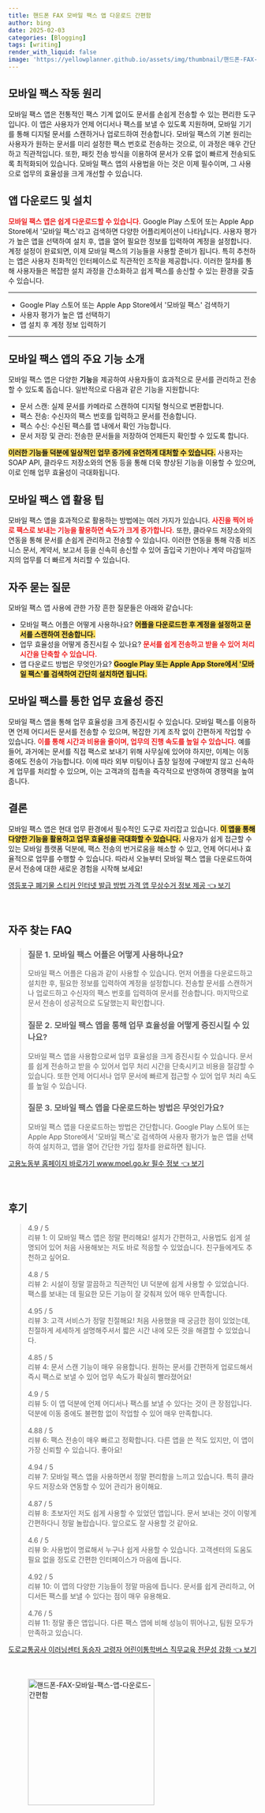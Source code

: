 ```yaml
---
title: 핸드폰 FAX 모바일 팩스 앱 다운로드 간편함
author: bing
date: 2025-02-03
categories: [Blogging]
tags: [writing]
render_with_liquid: false
image: 'https://yellowplanner.github.io/assets/img/thumbnail/핸드폰-FAX-모바일-팩스-앱-다운로드-간편함.webp'
---
```



<h2 id='모바일팩스작동원리'>모바일 팩스 작동 원리</h2>

<p>모바일 팩스 앱은 전통적인 팩스 기계 없이도 문서를 손쉽게 전송할 수 있는 편리한 도구입니다. 이 앱은 사용자가 언제 어디서나 팩스를 보낼 수 있도록 지원하며, 모바일 기기를 통해 디지털 문서를 스캔하거나 업로드하여 전송합니다. 모바일 팩스의 기본 원리는 사용자가 원하는 문서를 미리 설정한 팩스 번호로 전송하는 것으로, 이 과정은 매우 간단하고 직관적입니다. 또한, 패킷 전송 방식을 이용하여 문서가 오류 없이 빠르게 전송되도록 최적화되어 있습니다. 모바일 팩스 앱의 사용법을 아는 것은 이제 필수이며, 그 사용으로 업무의 효율성을 크게 개선할 수 있습니다.</p>

<h2 id='앱다운로드및설치'>앱 다운로드 및 설치</h2>

<p><b><span style="color: #ee2323;">모바일 팩스 앱은 쉽게 다운로드할 수 있습니다.</span></b> Google Play 스토어 또는 Apple App Store에서 '모바일 팩스'라고 검색하면 다양한 어플리케이션이 나타납니다. 사용자 평가가 높은 앱을 선택하여 설치 후, 앱을 열어 필요한 정보를 입력하여 계정을 설정합니다. 계정 설정이 완료되면, 이제 모바일 팩스의 기능들을 사용할 준비가 됩니다. 특히 추천하는 앱은 사용자 친화적인 인터페이스로 직관적인 조작을 제공합니다. 이러한 절차를 통해 사용자들은 복잡한 설치 과정을 간소화하고 쉽게 팩스를 송신할 수 있는 환경을 갖출 수 있습니다.</p>

<hr />

<ul>
    <li>Google Play 스토어 또는 Apple App Store에서 '모바일 팩스' 검색하기</li>
    <li>사용자 평가가 높은 앱 선택하기</li>
    <li>앱 설치 후 계정 정보 입력하기</li>
</ul>

<hr />

<h2 id='앱기능소개'>모바일 팩스 앱의 주요 기능 소개</h2>

<p>모바일 팩스 앱은 다양한 <b>기능</b>을 제공하여 사용자들이 효과적으로 문서를 관리하고 전송할 수 있도록 돕습니다. 일반적으로 다음과 같은 기능을 지원합니다:</p>

<ul>
    <li>문서 스캔: 실제 문서를 카메라로 스캔하여 디지털 형식으로 변환합니다.</li>
    <li>팩스 전송: 수신자의 팩스 번호를 입력하고 문서를 전송합니다.</li>
    <li>팩스 수신: 수신된 팩스를 앱 내에서 확인 가능합니다.</li>
    <li>문서 저장 및 관리: 전송한 문서들을 저장하여 언제든지 확인할 수 있도록 합니다.</li>
</ul>

<p><b><span style="background-color: #ffe066;">이러한 기능들 덕분에 일상적인 업무 증가에 유연하게 대처할 수 있습니다.</span></b> 사용자는 SOAP API, 클라우드 저장소와의 연동 등을 통해 더욱 향상된 기능을 이용할 수 있으며, 이로 인해 업무 효율성이 극대화됩니다.</p>

<h2 id='모바일팩스활용팁'>모바일 팩스 앱 활용 팁</h2>

<p>모바일 팩스 앱을 효과적으로 활용하는 방법에는 여러 가지가 있습니다. <b><span style="color: #ee2323;">사진을 찍어 바로 팩스로 보내는 기능을 활용하면 속도가 크게 증가합니다.</span></b> 또한, 클라우드 저장소와의 연동을 통해 문서를 손쉽게 관리하고 전송할 수 있습니다. 이러한 연동을 통해 각종 비즈니스 문서, 계약서, 보고서 등을 신속히 송신할 수 있어 출입국 기한이나 계약 마감일까지의 업무를 더 빠르게 처리할 수 있습니다.</p>

<h2 id='자주묻는질문'>자주 묻는 질문</h2>

<p>모바일 팩스 앱 사용에 관한 가장 흔한 질문들은 아래와 같습니다:</p>

<ul>
    <li>모바일 팩스 어플은 어떻게 사용하나요? <b><span style="background-color: #ffe066;">어플을 다운로드한 후 계정을 설정하고 문서를 스캔하여 전송합니다.</span></b></li>
    <li>업무 효율성을 어떻게 증진시킬 수 있나요? <b><span style="color: #ee2323;">문서를 쉽게 전송하고 받을 수 있어 처리 시간을 단축할 수 있습니다.</span></b></li>
    <li>앱 다운로드 방법은 무엇인가요? <b><span style="background-color: #ffe066;">Google Play 또는 Apple App Store에서 '모바일 팩스'를 검색하여 간단히 설치하면 됩니다.</span></b></li>
</ul>

<h2 id='업무효율성증진'>모바일 팩스를 통한 업무 효율성 증진</h2>

<p>모바일 팩스 앱을 통해 업무 효율성을 크게 증진시킬 수 있습니다. 모바일 팩스를 이용하면 언제 어디서든 문서를 전송할 수 있으며, 복잡한 기계 조작 없이 간편하게 작업할 수 있습니다. <b><span style="color: #ee2323;">이를 통해 시간과 비용을 줄이며, 업무의 진행 속도를 높일 수 있습니다.</span></b> 예를 들어, 과거에는 문서를 직접 팩스로 보내기 위해 사무실에 있어야 하지만, 이제는 이동 중에도 전송이 가능합니다. 이에 따라 외부 미팅이나 출장 일정에 구애받지 않고 신속하게 업무를 처리할 수 있으며, 이는 고객과의 접촉을 즉각적으로 반영하여 경쟁력을 높여줍니다.</p>

<h2 id='결론'>결론</h2>

<p>모바일 팩스 앱은 현대 업무 환경에서 필수적인 도구로 자리잡고 있습니다. <b><span style="background-color: #ffe066;">이 앱을 통해 다양한 기능을 활용하고 업무 효율성을 극대화할 수 있습니다.</span></b> 사용자가 쉽게 접근할 수 있는 모바일 플랫폼 덕분에, 팩스 전송의 번거로움을 해소할 수 있고, 언제 어디서나 효율적으로 업무를 수행할 수 있습니다. 따라서 오늘부터 모바일 팩스 앱을 다운로드하여 문서 전송에 대한 새로운 경험을 시작해 보세요!</p>


<p><a class="click-button" title="영등포구 폐기물 스티커 인터넷 발급 방법 가격 앱 무상수거 정보 제공" href="https://yellowplanner.github.io/posts/%EC%98%81%EB%93%B1%ED%8F%AC%EA%B5%AC-%ED%8F%90%EA%B8%B0%EB%AC%BC-%EC%8A%A4%ED%8B%B0%EC%BB%A4-%EC%9D%B8%ED%84%B0%EB%84%B7-%EB%B0%9C%EA%B8%89-%EB%B0%A9%EB%B2%95-%EA%B0%80%EA%B2%A9-%EC%95%B1-%EB%AC%B4%EC%83%81%EC%88%98%EA%B1%B0-%EC%A0%95%EB%B3%B4-%EC%A0%9C%EA%B3%B5/" rel="dofollow">영등포구 폐기물 스티커 인터넷 발급 방법 가격 앱 무상수거 정보 제공 👈 보기</a></p><br>
<h2 id='자주_찾는_FAQ'>자주 찾는 FAQ</h2>
<div itemscope="" itemtype="https://schema.org/FAQPage"> 
<blockquote> 
<div itemscope="" itemprop="mainEntity" itemtype="https://schema.org/Question"> 
<h3 itemprop="name">질문 1. 모바일 팩스 어플은 어떻게 사용하나요?</h3> 
<div itemscope="" itemprop="acceptedAnswer" itemtype="https://schema.org/Answer"> 
<span itemprop="text"> 
<p>모바일 팩스 어플은 다음과 같이 사용할 수 있습니다. 먼저 어플을 다운로드하고 설치한 후, 필요한 정보를 입력하여 계정을 설정합니다. 전송할 문서를 스캔하거나 업로드하고 수신자의 팩스 번호를 입력하여 문서를 전송합니다. 마지막으로 문서 전송이 성공적으로 도달했는지 확인합니다.</p> 
</span> 
</div> 
</div> 

<div itemscope="" itemprop="mainEntity" itemtype="https://schema.org/Question"> 
<h3 itemprop="name">질문 2. 모바일 팩스 앱을 통해 업무 효율성을 어떻게 증진시킬 수 있나요?</h3> 
<div itemscope="" itemprop="acceptedAnswer" itemtype="https://schema.org/Answer"> 
<span itemprop="text"> 
<p>모바일 팩스 앱을 사용함으로써 업무 효율성을 크게 증진시킬 수 있습니다. 문서를 쉽게 전송하고 받을 수 있어서 업무 처리 시간을 단축시키고 비용을 절감할 수 있습니다. 또한 언제 어디서나 업무 문서에 빠르게 접근할 수 있어 업무 처리 속도를 높일 수 있습니다.</p> 
</span> 
</div> 
</div> 

<div itemscope="" itemprop="mainEntity" itemtype="https://schema.org/Question"> 
<h3 itemprop="name">질문 3. 모바일 팩스 앱을 다운로드하는 방법은 무엇인가요?</h3> 
<div itemscope="" itemprop="acceptedAnswer" itemtype="https://schema.org/Answer"> 
<span itemprop="text"> 
<p>모바일 팩스 앱을 다운로드하는 방법은 간단합니다. Google Play 스토어 또는 Apple App Store에서 '모바일 팩스'로 검색하여 사용자 평가가 높은 앱을 선택하여 설치하고, 앱을 열어 간단한 가입 절차를 완료하면 됩니다.</p> 
</span> 
</div> 
</div> 
</blockquote> 
</div>
<p><a class="click-button" title="고용노동부 홈페이지 바로가기 www.moel.go.kr 필수 정보" href="https://yellowplanner.github.io/posts/%EA%B3%A0%EC%9A%A9%EB%85%B8%EB%8F%99%EB%B6%80-%ED%99%88%ED%8E%98%EC%9D%B4%EC%A7%80-%EB%B0%94%EB%A1%9C%EA%B0%80%EA%B8%B0-www.moel.go.kr-%ED%95%84%EC%88%98-%EC%A0%95%EB%B3%B4/" rel="dofollow">고용노동부 홈페이지 바로가기 www.moel.go.kr 필수 정보 👈 보기</a></p><br>
<h2 id='후기'>후기</h2>
<div itemscope itemtype="https://schema.org/Product">
  <blockquote>
  <div itemprop="review" itemscope itemtype="https://schema.org/Review">
      <div itemprop="reviewRating" itemscope itemtype="https://schema.org/Rating"> <span itemprop="ratingValue">4.9</span> / <span itemprop="bestRating">5</span> </div>
      <span itemprop="reviewBody">리뷰 1: 이 모바일 팩스 앱은 정말 편리해요! 설치가 간편하고, 사용법도 쉽게 설명되어 있어 처음 사용해보는 저도 바로 적응할 수 있었습니다. 친구들에게도 추천하고 싶어요.</span>
  </div>
  <br>
  <div itemprop="review" itemscope itemtype="https://schema.org/Review">
      <div itemprop="reviewRating" itemscope itemtype="https://schema.org/Rating"> <span itemprop="ratingValue">4.8</span> / <span itemprop="bestRating">5</span> </div>
      <span itemprop="reviewBody">리뷰 2: 시설이 정말 깔끔하고 직관적인 UI 덕분에 쉽게 사용할 수 있었습니다. 팩스를 보내는 데 필요한 모든 기능이 잘 갖춰져 있어 매우 만족합니다.</span>
  </div>
  <br>
  <div itemprop="review" itemscope itemtype="https://schema.org/Review">
      <div itemprop="reviewRating" itemscope itemtype="https://schema.org/Rating"> <span itemprop="ratingValue">4.95</span> / <span itemprop="bestRating">5</span> </div>
      <span itemprop="reviewBody">리뷰 3: 고객 서비스가 정말 친절해요! 처음 사용했을 때 궁금한 점이 있었는데, 친절하게 세세하게 설명해주셔서 짧은 시간 내에 모든 것을 해결할 수 있었습니다.</span>
  </div>
  <br>
  <div itemprop="review" itemscope itemtype="https://schema.org/Review">
      <div itemprop="reviewRating" itemscope itemtype="https://schema.org/Rating"> <span itemprop="ratingValue">4.85</span> / <span itemprop="bestRating">5</span> </div>
      <span itemprop="reviewBody">리뷰 4: 문서 스캔 기능이 매우 유용합니다. 원하는 문서를 간편하게 업로드해서 즉시 팩스로 보낼 수 있어 업무 속도가 확실히 빨라졌어요!</span>
  </div>
  <br>
  <div itemprop="review" itemscope itemtype="https://schema.org/Review">
      <div itemprop="reviewRating" itemscope itemtype="https://schema.org/Rating"> <span itemprop="ratingValue">4.9</span> / <span itemprop="bestRating">5</span> </div>
      <span itemprop="reviewBody">리뷰 5: 이 앱 덕분에 언제 어디서나 팩스를 보낼 수 있다는 것이 큰 장점입니다. 덕분에 이동 중에도 불편함 없이 작업할 수 있어 매우 만족합니다.</span>
  </div>
  <br>
  <div itemprop="review" itemscope itemtype="https://schema.org/Review">
      <div itemprop="reviewRating" itemscope itemtype="https://schema.org/Rating"> <span itemprop="ratingValue">4.88</span> / <span itemprop="bestRating">5</span> </div>
      <span itemprop="reviewBody">리뷰 6: 팩스 전송이 매우 빠르고 정확합니다. 다른 앱을 쓴 적도 있지만, 이 앱이 가장 신뢰할 수 있습니다. 좋아요!</span>
  </div>
  <br>
  <div itemprop="review" itemscope itemtype="https://schema.org/Review">
      <div itemprop="reviewRating" itemscope itemtype="https://schema.org/Rating"> <span itemprop="ratingValue">4.94</span> / <span itemprop="bestRating">5</span> </div>
      <span itemprop="reviewBody">리뷰 7: 모바일 팩스 앱을 사용하면서 정말 편리함을 느끼고 있습니다. 특히 클라우드 저장소와 연동할 수 있어 관리가 용이해요.</span>
  </div>
  <br>
  <div itemprop="review" itemscope itemtype="https://schema.org/Review">
      <div itemprop="reviewRating" itemscope itemtype="schema.org/Rating"> <span itemprop="ratingValue">4.87</span> / <span itemprop="bestRating">5</span> </div>
      <span itemprop="reviewBody">리뷰 8: 초보자인 저도 쉽게 사용할 수 있었던 앱입니다. 문서 보내는 것이 이렇게 간편하다니 정말 놀랍습니다. 앞으로도 잘 사용할 것 같아요.</span>
  </div>
  <br>
  <div itemprop="review" itemscope itemtype="https://schema.org/Review">
      <div itemprop="reviewRating" itemscope itemtype="https://schema.org/Rating"> <span itemprop="ratingValue">4.6</span> / <span itemprop="bestRating">5</span> </div>
      <span itemprop="reviewBody">리뷰 9: 사용법이 명료해서 누구나 쉽게 사용할 수 있습니다. 고객센터의 도움도 필요 없을 정도로 간편한 인터페이스가 마음에 듭니다.</span>
  </div>
  <br>
  <div itemprop="review" itemscope itemtype="https://schema.org/Review">
      <div itemprop="reviewRating" itemscope itemtype="schema.org/Rating"> <span itemprop="ratingValue">4.92</span> / <span itemprop="bestRating">5</span> </div>
      <span itemprop="reviewBody">리뷰 10: 이 앱의 다양한 기능들이 정말 마음에 듭니다. 문서를 쉽게 관리하고, 어디서든 팩스를 보낼 수 있다는 점이 매우 유용해요.</span>
  </div>
  <br>
  <div itemprop="review" itemscope itemtype="https://schema.org/Review">
      <div itemprop="reviewRating" itemscope itemtype="schema.org/Rating"> <span itemprop="ratingValue">4.76</span> / <span itemprop="bestRating">5</span> </div>
      <span itemprop="reviewBody">리뷰 11: 정말 좋은 앱입니다. 다른 팩스 앱에 비해 성능이 뛰어나고, 팀원 모두가 만족하고 있습니다.</span>
  </div>
  </blockquote>
</div>
<p><a class="click-button" title="도로교통공사 이러닝센터 동승자 고령자 어린이통학버스 직무교육 전문성 강화" href="https://yellowplanner.github.io/posts/%EB%8F%84%EB%A1%9C%EA%B5%90%ED%86%B5%EA%B3%B5%EC%82%AC-%EC%9D%B4%EB%9F%AC%EB%8B%9D%EC%84%BC%ED%84%B0-%EB%8F%99%EC%8A%B9%EC%9E%90-%EA%B3%A0%EB%A0%B9%EC%9E%90-%EC%96%B4%EB%A6%B0%EC%9D%B4%ED%86%B5%ED%95%99%EB%B2%84%EC%8A%A4-%EC%A7%81%EB%AC%B4%EA%B5%90%EC%9C%A1-%EC%A0%84%EB%AC%B8%EC%84%B1-%EA%B0%95%ED%99%94/" rel="dofollow">도로교통공사 이러닝센터 동승자 고령자 어린이통학버스 직무교육 전문성 강화 👈 보기</a></p><br>
<figure class="image"><img src="https://yellowplanner.github.io/assets/img/thumbnail/핸드폰-FAX-모바일-팩스-앱-다운로드-간편함.webp" alt="핸드폰-FAX-모바일-팩스-앱-다운로드-간편함" width="256" height="256"></figure>